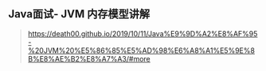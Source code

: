 ## Java面试- JVM 内存模型讲解

>https://death00.github.io/2019/10/11/Java%E9%9D%A2%E8%AF%95-%20JVM%20%E5%86%85%E5%AD%98%E6%A8%A1%E5%9E%8B%E8%AE%B2%E8%A7%A3/#more


